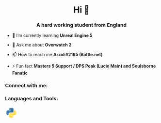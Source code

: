 <h1 align="center">Hi 👋</h1>
<h3 align="center">A hard working student from England</h3>

- 🌱 I’m currently learning **Unreal Engine 5**

- 💬 Ask me about **Overwatch 2**

- 📫 How to reach me **Arzoli#2165 (Battle.net)**

- ⚡ Fun fact **Masters 5 Support / DPS Peak (Lucio Main) and Soulsborne Fanatic**

<h3 align="left">Connect with me:</h3>
<p align="left">
</p>

<h3 align="left">Languages and Tools:</h3>
<p align="left"> <a href="https://www.python.org" target="_blank" rel="noreferrer"> <img src="https://raw.githubusercontent.com/devicons/devicon/master/icons/python/python-original.svg" alt="python" width="40" height="40"/> </a> </p>

